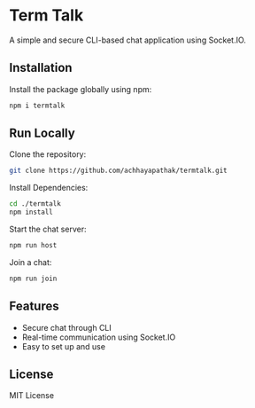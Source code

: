 # Term Talk

A simple and secure CLI-based chat application using Socket.IO.

## Installation

Install the package globally using npm:

```bash
npm i termtalk
```

## Run Locally

Clone the repository:

```bash
git clone https://github.com/achhayapathak/termtalk.git
```

Install Dependencies:

```bash
cd ./termtalk
npm install
```

Start the chat server:

```bash
npm run host
```

Join a chat:

```bash
npm run join
```

## Features

- Secure chat through CLI
- Real-time communication using Socket.IO
- Easy to set up and use

## License

MIT License